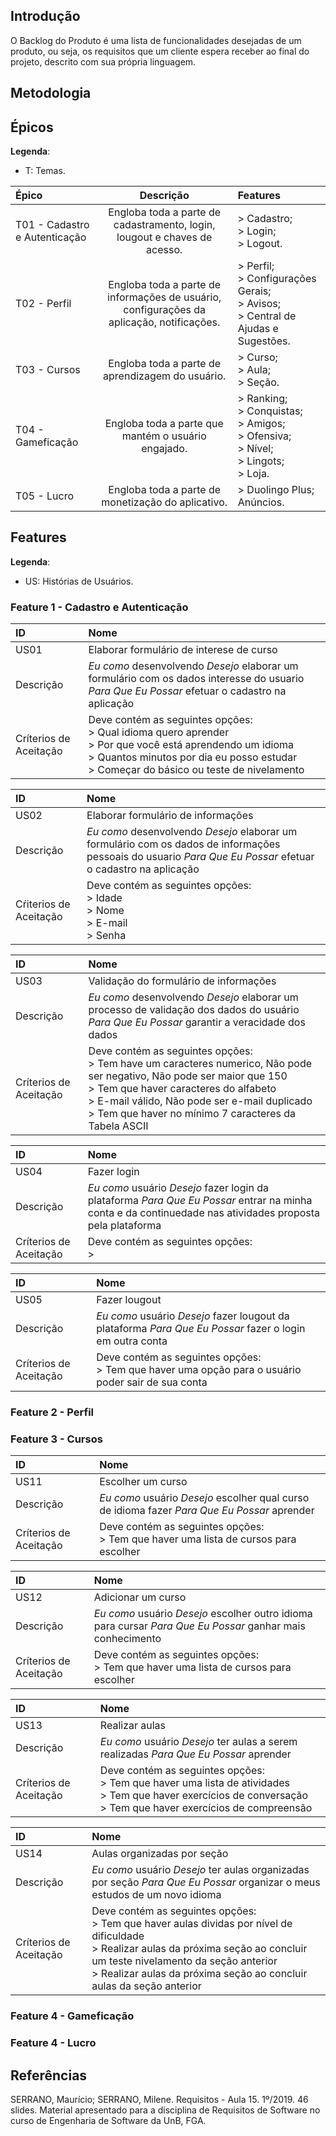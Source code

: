 ## Introdução

O Backlog do Produto é uma lista de funcionalidades desejadas de um produto, ou seja, os requisitos que um cliente espera receber ao final do projeto, descrito com sua própria linguagem.

## Metodologia

## Épicos

**Legenda**:

* T: Temas.

| **Épico** | **Descrição** | **Features** |
|:----------|:-------------:|:-------------|
| T01 - Cadastro e Autenticação | Engloba toda a parte de cadastramento, login, lougout e chaves de acesso. | > Cadastro; </br> > Login; </br> > Logout. |
| T02 - Perfil | Engloba toda a parte de informações de usuário, configurações da aplicação, notificações. | > Perfil; </br> > Configurações Gerais; </br> > Avisos; </br> > Central de Ajudas e Sugestões.  |
| T03 - Cursos | Engloba toda a parte de aprendizagem do usuário. | > Curso; </br> > Aula; </br> > Seção. |
| T04 - Gameficação | Engloba toda a parte que mantém o usuário engajado. | > Ranking; </br> > Conquistas; </br> > Amigos; </br> > Ofensiva; </br> > Nível; </br> > Lingots; </br> > Loja. |
| T05 - Lucro | Engloba toda a parte de monetização do aplicativo. | > Duolingo Plus; </br> Anúncios. |

## Features

**Legenda**:

* US: Histórias de Usuários.

### Feature 1 - Cadastro e Autenticação

| **ID** | **Nome** |
|:-------|:---------|
| US01 | Elaborar formulário de interese de curso |
| Descrição | _Eu como_ desenvolvendo _Desejo_ elaborar um formulário com os dados interesse do usuario _Para Que Eu Possar_ efetuar o cadastro na aplicação |
| Críterios de Aceitação| Deve contém as seguintes opções: </br> > Qual idioma quero aprender </br> > Por que você está aprendendo um idioma </br> > Quantos minutos por dia eu posso estudar </br> > Começar do básico ou teste de nivelamento </br> |

| **ID** | **Nome** |
|:-------|:---------|
| US02 | Elaborar formulário de informações |
| Descrição | _Eu como_ desenvolvendo _Desejo_ elaborar um formulário com os dados de informações pessoais do usuario _Para Que Eu Possar_ efetuar o cadastro na aplicação |
| Cŕiterios de Aceitação| Deve contém as seguintes opções: </br> > Idade </br> > Nome </br> > E-mail </br> > Senha </br> |

| **ID** | **Nome** |
|:-------|:---------|
| US03 | Validação do formulário de informações |
| Descrição | _Eu como_ desenvolvendo _Desejo_ elaborar um processo de validação dos dados do usuário _Para Que Eu Possar_ garantir a veracidade dos dados |
| Críterios de Aceitação| Deve contém as seguintes opções: </br> > Tem have um caracteres numerico, Não pode ser negativo,  Não pode ser maior que 150 </br> > Tem que haver caracteres do alfabeto </br> > E-mail válido, Não pode ser e-mail duplicado </br> > Tem que haver no mínimo 7 caracteres da Tabela ASCII </br> |

| **ID** | **Nome** |
|:-------|:---------|
| US04 | Fazer login |
| Descrição | _Eu como_ usuário _Desejo_ fazer login da plataforma _Para Que Eu Possar_ entrar na minha conta e da continuedade nas atividades proposta pela plataforma |
| Críterios de Aceitação| Deve contém as seguintes opções: </br> >  </br> |

| **ID** | **Nome** |
|:-------|:---------|
| US05 | Fazer lougout |
| Descrição | _Eu como_ usuário _Desejo_ fazer lougout da plataforma _Para Que Eu Possar_ fazer o login em outra conta |
| Críterios de Aceitação| Deve contém as seguintes opções: </br> > Tem que haver uma opção para o usuário poder sair de sua conta  </br> |

### Feature 2 - Perfil

### Feature 3 - Cursos

| **ID** | **Nome** |
|:-------|:---------|
| US11 | Escolher um curso |
| Descrição | _Eu como_ usuário _Desejo_ escolher qual curso de idioma fazer _Para Que Eu Possar_ aprender |
| Críterios de Aceitação| Deve contém as seguintes opções: </br> > Tem que haver uma lista de cursos para escolher </br> |

| **ID** | **Nome** |
|:-------|:---------|
| US12 | Adicionar um curso |
| Descrição | _Eu como_ usuário _Desejo_ escolher outro idioma para cursar _Para Que Eu Possar_ ganhar mais conhecimento |
| Críterios de Aceitação| Deve contém as seguintes opções: </br> > Tem que haver uma lista de cursos para escolher </br> |

| **ID** | **Nome** |
|:-------|:---------|
| US13 | Realizar aulas |
| Descrição | _Eu como_ usuário _Desejo_ ter aulas a serem realizadas _Para Que Eu Possar_  aprender |
| Críterios de Aceitação| Deve contém as seguintes opções: </br> > Tem que haver uma lista de atividades </br> > Tem que haver exercícios de conversação </br>  > Tem que haver exercícios de compreensão </br> |

| **ID** | **Nome** |
|:-------|:---------|
| US14 |  Aulas organizadas por seção |
| Descrição | _Eu como_ usuário _Desejo_ ter aulas organizadas por seção _Para Que Eu Possar_  organizar o meus estudos de um novo idioma |
| Críterios de Aceitação| Deve contém as seguintes opções: </br> > Tem que haver aulas dividas por nível de dificuldade </br> > Realizar aulas da próxima seção ao concluir um teste nivelamento da seção anterior </br> > Realizar aulas da próxima seção ao concluir aulas da seção anterior </br> |

### Feature 4 - Gameficação

### Feature 4 - Lucro

## Referências

SERRANO, Maurício; SERRANO, Milene. Requisitos - Aula 15. 1º/2019. 46 slides. Material apresentado para a disciplina de Requisitos de Software no curso de Engenharia de Software da UnB, FGA.
